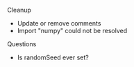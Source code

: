 Cleanup

- Update or remove comments
- Import "numpy" could not be resolved

Questions

- Is randomSeed ever set?
